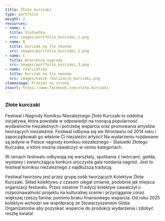 ```yaml
---
title: Złote kurczaki
type: portfolio
weight: 2
resources:
- name: A
  title: Statuetka
  src: images/portfolio_kurczaki_1.png
- name: B
  title: Kurczak na tle neonów
  src: images/portfolio_kurczaki_2.png
- name: C
  title: Wręczenie nagrody
  src: images/portfolio_kurczaki_3.png
- name: realization
  title: Kurczak na tle neonów
  src: images/nasze realizacje_kurczaki.png
ctamessage: Przejdź na stronę
ctaurl: https://www.facebook.com/zlote.kurczaki
---
```


### Złote kurczaki

Festiwal i Nagrody Komiksu Niezależnego Złote Kurczaki to oddolna inicjatywa, która powstała w odpowiedzi na rosnącą popularność wydawnictw niezależnych i potrzebę wsparcia oraz promowania artystów tworzących niezależnie. Festiwal odbywa się we Wrocławiu od 2014 roku i zapoczątkowali go właśnie Ci niezależni artyści! Na wydarzeniu rozdawane są jedyne w Polsce nagrody komiksu niezależnego - Statuetki Złotego Kurczaka, o które można zawalczyć w ośmiu kategoriach.

W ramach festiwalu odbywają się warsztaty, spotkania z twórcami, giełda, wystawy i zwieńczająca konkurs uroczysta gala rozdania nagród. Jest to festiwal komiksu niezależnego z najdłuższą tradycją.

Festiwal tworzony jest przez grupę osób tworzących Kolektyw Złote Kurczaki. Skład kolektywu z czasem ulegał zmianie, podobnie jak miejsca organizacji festiwalu. Przez ostatnie 11 edycji kolektyw zawalczył o rozpoznawalność projektu na kulturalnej scenie i przyciąganie coraz większej rzeszy fanów, pomimo braku finansowego wsparcia. Od roku 2025 kolektyw wchodzi we współpracę ze Stowarzyszeniem Gildia Organizatorów aby pozyskać wsparcie do produkcji wydarzenia i zdobyć resztę świata!

